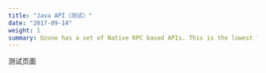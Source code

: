 ```yaml
---
title: "Java API（测试）" 
date: "2017-09-14"
weight: 1
summary: Ozone has a set of Native RPC based APIs. This is the lowest level API's on which all other protocols are built. This is the most performant and feature-full of all Ozone protocols.
---
```

<!---
  Licensed to the Apache Software Foundation (ASF) under one or more
  contributor license agreements.  See the NOTICE file distributed with
  this work for additional information regarding copyright ownership.
  The ASF licenses this file to You under the Apache License, Version 2.0
  (the "License"); you may not use this file except in compliance with
  the License.  You may obtain a copy of the License at

      http://www.apache.org/licenses/LICENSE-2.0

  Unless required by applicable law or agreed to in writing, software
  distributed under the License is distributed on an "AS IS" BASIS,
  WITHOUT WARRANTIES OR CONDITIONS OF ANY KIND, either express or implied.
  See the License for the specific language governing permissions and
  limitations under the License.
-->

测试页面
